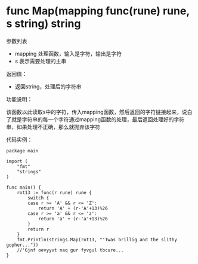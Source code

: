 # func Map(mapping func(rune) rune, s string) string

参数列表

- mapping 处理函数，输入是字符，输出是字符
- s 表示需要处理的主串

返回值：

- 返回string，处理后的字符串

功能说明：

该函数以此读取s中的字符，传入mapping函数，然后返回的字符链接起来，说白了就是字符串的每一个字符通过mapping函数的处理，最后返回处理好的字符串，如果处理不正确，那么就抛弃该字符

代码实例：

	package main
	
	import (
		"fmt"
		"strings"
	)
	
	func main() {
		rot13 := func(r rune) rune {
			switch {
			case r >= 'A' && r <= 'Z':
				return 'A' + (r-'A'+13)%26
			case r >= 'a' && r <= 'z':
				return 'a' + (r-'a'+13)%26
			}
			return r
		}
		fmt.Println(strings.Map(rot13, "'Twas brillig and the slithy gopher..."))
		//'Gjnf oevyyvt naq gur fyvgul tbcure...
	}
